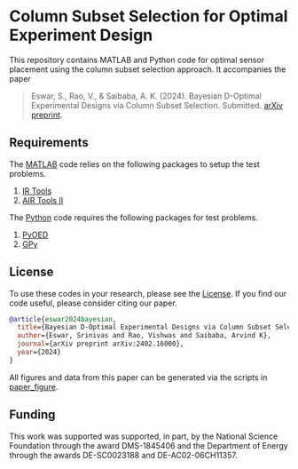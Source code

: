 # Column Subset Selection for Optimal Experiment Design
This repository contains MATLAB and Python code for optimal sensor placement using the column subset selection approach. It accompanies the paper
> Eswar, S., Rao, V., & Saibaba, A. K. (2024). Bayesian D-Optimal Experimental Designs via Column Subset Selection. Submitted. [arXiv preprint](https://arxiv.org/abs/2402.16000).

## Requirements
The [MATLAB](matlab/) code relies on the following packages to setup the test problems.
1. [IR Tools](https://github.com/jnagy1/IRtools)
2. [AIR Tools II](https://github.com/jakobsj/AIRToolsII)

The [Python](python/) code requires the following packages for test problems.
1. [PyOED](https://gitlab.com/ahmedattia/pyoed)
2. [GPy](https://github.com/SheffieldML/GPy)
 
## License
To use these codes in your research, please see the [License](LICENSE). If you find our code useful, please consider citing our paper.
```bibtex
@article{eswar2024bayesian,
  title={Bayesian D-Optimal Experimental Designs via Column Subset Selection},
  author={Eswar, Srinivas and Rao, Vishwas and Saibaba, Arvind K},
  journal={arXiv preprint arXiv:2402.16000},
  year={2024}
}
```
All figures and data from this paper can be generated via the scripts in [paper\_figure](paper_figures/).

## Funding
This work was supported was supported, in part, by the National Science Foundation through the award DMS-1845406 and
the Department of Energy through the awards DE-SC0023188 and DE-AC02-06CH11357.
